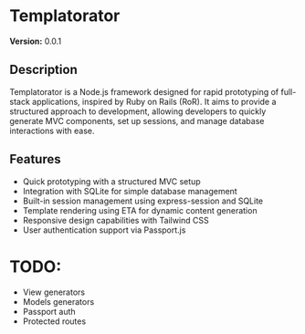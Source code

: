 # Templatorator

**Version:** 0.0.1

## Description

Templatorator is a Node.js framework designed for rapid prototyping of full-stack applications, inspired by Ruby on Rails (RoR). It aims to provide a structured approach to development, allowing developers to quickly generate MVC components, set up sessions, and manage database interactions with ease.

## Features

- Quick prototyping with a structured MVC setup
- Integration with SQLite for simple database management
- Built-in session management using express-session and SQLite
- Template rendering using ETA for dynamic content generation
- Responsive design capabilities with Tailwind CSS
- User authentication support via Passport.js


# TODO:

- View generators
- Models generators
- Passport auth
- Protected routes 